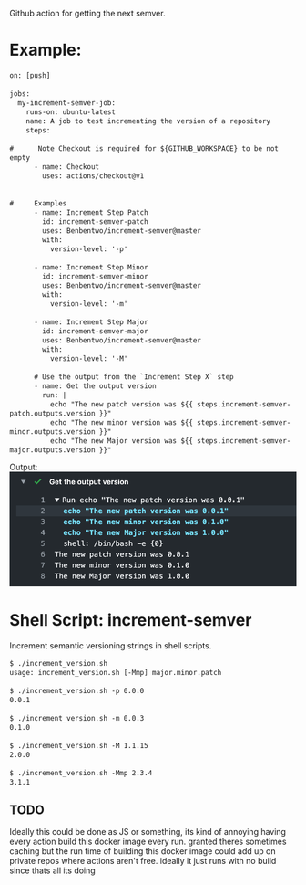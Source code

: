 Github action for getting the next semver.

Example:
========
    on: [push]
    
    jobs:
      my-increment-semver-job:
        runs-on: ubuntu-latest
        name: A job to test incrementing the version of a repository
        steps:
    
    #      Note Checkout is required for ${GITHUB_WORKSPACE} to be not empty
          - name: Checkout
            uses: actions/checkout@v1
    
    
    #     Examples
          - name: Increment Step Patch
            id: increment-semver-patch
            uses: Benbentwo/increment-semver@master
            with:
              version-level: '-p'
    
          - name: Increment Step Minor
            id: increment-semver-minor
            uses: Benbentwo/increment-semver@master
            with:
              version-level: '-m'
    
          - name: Increment Step Major
            id: increment-semver-major
            uses: Benbentwo/increment-semver@master
            with:
              version-level: '-M'
    
          # Use the output from the `Increment Step X` step
          - name: Get the output version
            run: |
              echo "The new patch version was ${{ steps.increment-semver-patch.outputs.version }}"
              echo "The new minor version was ${{ steps.increment-semver-minor.outputs.version }}"
              echo "The new Major version was ${{ steps.increment-semver-major.outputs.version }}"

Output:
![Output from above example](docs/assets/output.png)

Shell Script: increment-semver
===========

Increment semantic versioning strings in shell scripts.

```shell
$ ./increment_version.sh
usage: increment_version.sh [-Mmp] major.minor.patch

$ ./increment_version.sh -p 0.0.0
0.0.1

$ ./increment_version.sh -m 0.0.3
0.1.0

$ ./increment_version.sh -M 1.1.15
2.0.0

$ ./increment_version.sh -Mmp 2.3.4
3.1.1
```

## TODO

Ideally this could be done as JS or something, its kind of annoying having every action build this docker image every run. granted theres sometimes caching but the run time of building this docker image could add up on private repos where actions aren't free. ideally it just runs with no build since thats all its doing
